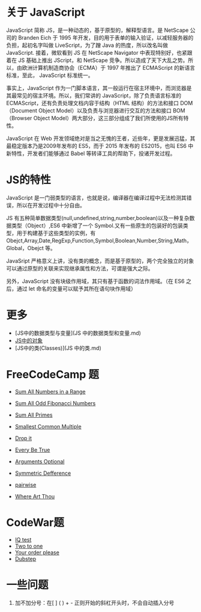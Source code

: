 # 关于 JavaScript
JavaScript 简称 JS，是一种动态的，基于原型的，解释型语言。是 NetScape 公司的 Branden Eich 于 1995 年开发，目的用于表单的输入验证，以减轻服务器的负担，起初名字叫做 LiveScript，为了蹭 Java 的热度，所以改名叫做 JavaScript. 接着，微软看到 JS 在 NetScape Navigator 中表现特别好，也紧跟着在 JS 基础上推出 JScript，和 NetScape 竞争。所以造成了天下大乱之势。所以，由欧洲计算机制造商协会（ECMA）于 1997 年推出了 ECMAScript 的新语言标准，至此， JavaScript 标准统一。

事实上，JavaScript 作为一门脚本语言，其一般运行在宿主环境中，而浏览器是其最常见的宿主环境。所以，我们常讲的 JavaScript，除了负责语言标准的 ECMAScript，还有负责处理文档内容于结构（HTML 结构）的方法和接口 DOM（Document Object Model）以及负责与浏览器进行交互的方法和接口 BOM（Browser Object Model）两大部分，这三部分组成了我们所使用的JS所有特性。

JavaScript 在 Web 开发领域绝对是当之无愧的王者，近些年，更是发展迅猛，其最稳定版本乃是2009年发布的 ES5，而于 2015 年发布的 ES2015，也叫 ES6 中新特性，开发者们能够通过 Babel 等转译工具的帮助下，投诸开发过程。

# JS的特性

JavaScript 是一门弱类型的语言，也就是说，编译器在编译过程中无法检测其错误，所以在开发过程中十分自由。

JS 有五种简单数据类型(null,undefined,string,number,boolean)以及一种复杂数据类型（Object）,ES6 中新增了一个 Symbol.又有一些原生的包装好的包装类型，用于构建基于这些类型的实例，有 Obejct,Array,Date,RegExp,Function,Symbol,Boolean,Number,String,Math，Global，Obejct 等。

JavaSript 严格意义上讲，没有类的概念，而是基于原型的，两个完全独立的对象可以通过原型的关联来实现继承属性和方法，可谓是强大之际。

另外，JavaScript 没有块级作用域，其只有基于函数的词法作用域。（在 ES6 之后，通过 let 命名的变量可以赋予其所在语句块作用域）

# 更多

- [JS中的数据类型与变量](JS 中的数据类型和变量.md)
- [JS中的对象](关于对象.md)
- [JS中的类(Classes)](JS 中的类.md)

# FreeCodeCamp 题
- [Sum All Numbers in a Range](FreeCodeCamp/Sum-All-Numbers-in-a-Range.md)
- [Sum All Odd Fibonacci Numbers](FreeCodeCamp/Sum-All-Odd-Fibonacci-Numbers.md)
- [Sum All Primes](FreeCodeCamp/Sum-All-Primes.md)
- [Smallest Common Multiple](FreeCodeCamp/Smallest-Common-Multiple.md)

- [Drop it](FreeCodeCamp/Drop-it.md)
- [Every Be True](FreeCodeCamp/Everything-Be-True.md)
- [Arguments Optional](FreeCodeCamp/Arguments-Optional.md)
- [Symmetric Defference](FreeCodeCamp/symmetric-difference.md)
- [pairwise](FreeCodeCamp/Pairwise.md)
- [Where Art Thou](FreeCodeCamp/Where-art-thou.md)

# CodeWar题
- [IQ test](codewar/IQtest.md)
- [Two to one](codewar/Two-to-one.md)
- [Your order please](codewar/Your-order-please.md)
- [Dubstep](codewar/DubStep.md)

# 一些问题

1. 加不加分号：在[ ] ( ) + - 正则开始的斜杠开头时，不会自动插入分号
